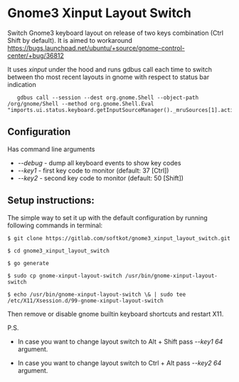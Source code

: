 # Gnome3 Xinput Layout Switch

Switch Gnome3 keyboard layout on release of two keys combination  (Ctrl Shift by default).
It is aimed to workaround https://bugs.launchpad.net/ubuntu/+source/gnome-control-center/+bug/36812 

It uses *xinput* under the hood and runs gdbus call each time to switch between tho most recent layouts in gnome with respect to status bar indication
       
       gdbus call --session --dest org.gnome.Shell --object-path /org/gnome/Shell --method org.gnome.Shell.Eval "imports.ui.status.keyboard.getInputSourceManager()._mruSources[1].activate()" 

## Configuration
Has command line arguments
* *--debug* - dump all keyboard events to show key codes  
* *--key1* - first key code to monitor (default: 37 [Ctrl])
* *--key2* - second key code to monitor (default: 50 [Shift])

## Setup instructions:

The simple way to set it up with the default configuration by running following commands in terminal:
    
    $ git clone https://gitlab.com/softkot/gnome3_xinput_layout_switch.git
    
    $ cd gnome3_xinput_layout_switch
    
    $ go generate
    
    $ sudo cp gnome-xinput-layout-switch /usr/bin/gnome-xinput-layout-switch
    
    $ echo /usr/bin/gnome-xinput-layout-switch \& | sudo tee /etc/X11/Xsession.d/99-gnome-xinput-layout-switch 

Then remove or disable gnome builtin keyboard shortcuts and restart X11.   
 
P.S.

* In case you want to change layout switch to Alt + Shift pass *--key1 64* argument.

* In case you want to change layout switch to Ctrl + Alt pass *--key2 64* argument.